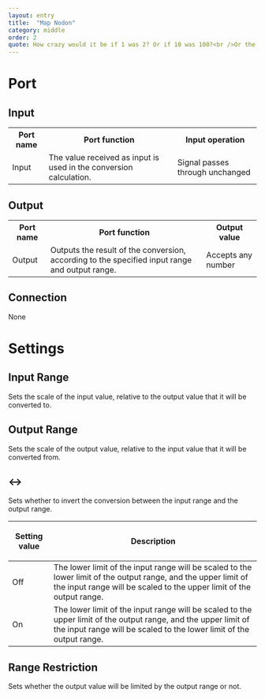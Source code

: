 ```yaml
---
layout: entry
title:  "Map Nodon"
category: middle
order: 2
quote: How crazy would it be if 1 was 2? Or if 10 was 100?<br />Or the other way around?! Ohh, the possibilities! ❤
---
```

<h1>Port</h1>
<h2>Input</h2>
<table class="wrapped">
  <colgroup>
    <col />
    <col />
    <col />
  </colgroup>
  <tbody>
    <tr>
      <th>Port name</th>
      <th>Port function</th>
      <th>Input operation</th>
    </tr>
    <tr>
      <td label="Port name"><span>Input</span></td>
      <td label="Port function"><span>The value received as input is used in the conversion calculation.</span></td>
      <td label="Input operation"><span>Signal passes through unchanged</span></td>
    </tr>
  </tbody>
</table>
<h2>Output</h2>
<table class="wrapped">
  <colgroup>
    <col />
    <col />
    <col />
  </colgroup>
  <tbody>
    <tr>
      <th>Port name</th>
      <th>Port function</th>
      <th>Output value</th>
    </tr>
    <tr>
      <td label="Port name"><span>Output</span></td>
      <td label="Port function"><span>Outputs the result of the conversion, according to the specified input range and output range.</span></td>
      <td label="Output value"><span>Accepts any number</span></td>
    </tr>
  </tbody>
</table>
<h2>Connection</h2>
<p>None</p>
<h1>Settings</h1>
<h2>Input Range</h2>
<p>Sets the scale of the input value, relative to the output value that it will be converted to.</p>
<h2>Output Range</h2>
<p>Sets the scale of the output value, relative to the input value that it will be converted from.</p>
<h2>&harr;</h2>
<p>Sets whether to invert the conversion between the input range and the output range.</p>
<table class="wrapped">
  <colgroup>
    <col />
    <col />
  </colgroup>
  <thead>
    <tr>
      <th>
        <p>Setting value</p>
      </th>
      <th>
        <p>Description</p>
      </th>
    </tr>
  </thead>
  <tbody>
    <tr>
      <td label="Setting value"><span>Off</span></td>
      <td label="Description"><span>The lower limit of the input range will be scaled to the lower limit of the output range, and the upper limit of the input range will be scaled to the upper limit of the output range.</span></td>
    </tr>
    <tr>
      <td label="Setting value"><span>On</span></td>
      <td label="Description"><span>The lower limit of the input range will be scaled to the upper limit of the output range, and the upper limit of the input range will be scaled to the lower limit of the output range.</span></td>
    </tr>
  </tbody>
</table>
<h2>Range Restriction</h2>
<p>Sets whether the output value will be limited by the output range or not.</p>